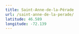 ```yaml
---
title: Saint-Anne-de-la-Pérade
url: /saint-anne-de-la-perade/
latitude: 46.589
longitude: -72.139
---
```

